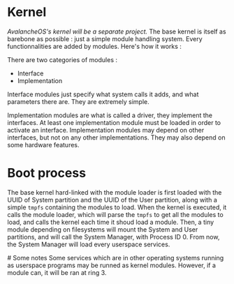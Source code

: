 # Kernel
*AvalancheOS's kernel will be a separate project.*
The base kernel is itself as barebone as possible : just a simple module handling system. Every functionnalities are added by modules. Here's how it works :

There are two categories of modules :
- Interface
- Implementation

Interface modules just specify what system calls it adds, and what parameters there are. They are extremely simple.

Implementation modules are what is called a driver, they implement the interfaces. At least one implementation module must be loaded in order to activate an interface. Implementation modules may depend on other interfaces, but not on any other implementations. They may also depend on some hardware features.

# Boot process
The base kernel hard-linked with the module loader is first loaded with the UUID of System partition and the UUID of the User partition, along with a simple `tmpfs` containing the modules to load. When the kernel is executed, it calls the module loader, which will parse the `tmpfs` to get all the modules to load, and calls the kernel each time it shoud load a module. Then, a tiny module depending on filesystems will mount the System and User partitions, and will call the System Manager, with Process ID 0. From now, the System Manager will load every userspace services.

# Some notes
Some services which are in other operating systems running as userspace programs may be runned as kernel modules. However, if a module can, it will be ran at ring 3.